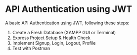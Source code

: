 # API Authentication using JWT

A basic API Authentication using JWT, following these steps:

1. Create a Fresh Database (XAMPP GUI or Terminal)
2. Express Project Setup & Health Check
3. Implement Signup, Login, Logout, Profile
4. Test with Postman
